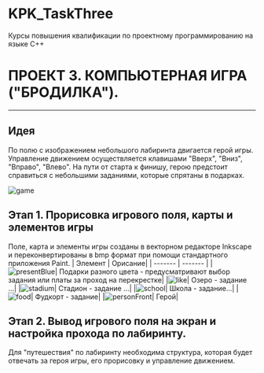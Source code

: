 # KPK_TaskThree
Курсы повышения квалификации  по проектному программированию на языке С++

#  ПРОЕКТ 3.  КОМПЬЮТЕРНАЯ ИГРА ("БРОДИЛКА").
--------------------------------------------------------------------------
## Идея
По полю с изображением небольшого лабиринта двигается герой игры. Управление движением осуществляется клавишами "Вверх", "Вниз", "Вправо", "Влево". 
На пути от старта к финишу, герою предстоит справиться с небольшими заданиями, которые спрятаны в подарках.

![game](https://user-images.githubusercontent.com/80356955/123539471-fef5b780-d74a-11eb-84c2-22f81ba280c5.png)

## Этап 1. Прорисовка игрового поля, карты и элементов игры
Поле, карта и элементы игры созданы в векторном редакторе Inkscape и переконвертированы в bmp формат при помощи стандартного приложения Paint. 
| Элемент | Орисание|
| ------- | ------- |
|![presentBlue](https://user-images.githubusercontent.com/80356955/123540422-f358bf80-d74f-11eb-9147-7b05b3e7c181.png)| Подарки разного цвета - предусматривают выбор задания или платы за проход на перекрестке| 
|![like](https://user-images.githubusercontent.com/80356955/123540420-f2c02900-d74f-11eb-872f-728e20692fb2.png)| Озеро - задание ...|
|![stadium](https://user-images.githubusercontent.com/80356955/123540418-f2279280-d74f-11eb-9018-9d37c2cade70.png)| Стадион - задание ...|
|![school](https://user-images.githubusercontent.com/80356955/123540417-f18efc00-d74f-11eb-8f31-f309cdda61b9.png)| Школа - задание...|
|![food](https://user-images.githubusercontent.com/80356955/123540419-f2c02900-d74f-11eb-8195-0f772648c667.png)| Фудкорт - задание|
|![personFront](https://user-images.githubusercontent.com/80356955/123540421-f2c02900-d74f-11eb-8792-59a4f5f55198.png)| Герой|

## Этап 2. Вывод игрового поля на экран и настройка прохода по лабиринту.
Для "путешествия" по лабиринту необходима структура, которая будет отвечать за героя игры, его прорисовку и управление движением.





